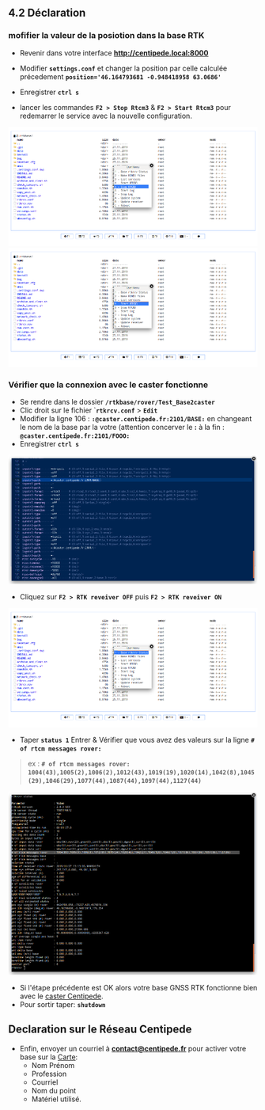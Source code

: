 ## 4.2 Déclaration

### mofifier la valeur de la posiotion dans la base RTK

* Revenir dans votre interface **http://centipede.local:8000**

* Modifier **```settings.conf```** et changer la position par celle calculée précedement **```position='46.164793681 -0.948418958 63.0686'```**

* Enregistrer **```ctrl s```** 

* lancer les commandes **```F2 > Stop Rtcm3```** & **```F2 > Start Rtcm3```** pour redemarrer le service avec la nouvelle configuration.

![cmd_rtcm3](./images/param/cmd_stop_rtcm.png)
![cmd_rtcm3](./images/param/cmd_start_rtcm.png)

### Vérifier que la connexion avec le caster fonctionne

* Se rendre dans le dossier **```/rtkbase/rover/Test_Base2caster```**
* Clic droit sur le fichier `**```rtkrcv.conf```** > **```Edit```**
* Modifier la ligne 106 : **```:@caster.centipede.fr:2101/BASE:```** en changeant le nom de la base par la votre (attention concerver le **:** à la fin : **```@caster.centipede.fr:2101/FOOO:```**
* Enregistrer **```ctrl s```**

![cmd_rtcm3conf](./images/param/cmd_rtkrcvconf.png)

* Cliquez sur **```F2 > RTK reveiver OFF```** puis **```F2 > RTK reveiver ON```**

![cmd_rtcm3](./images/param/cmd_rtkrcv1.png)

* Taper **```status 1```** Entrer & Vérifier que vous avez des valeurs sur la ligne **```# of rtcm messages rover: ```**

> ex : **```# of rtcm messages rover: 1004(43),1005(2),1006(2),1012(43),1019(19),1020(14),1042(8),1045(29),1046(29),1077(44),1087(44),1097(44),1127(44)```**

![cmd_rtcm3](./images/param/cmd_rtkrcv2.png) 

* Si l'étape précédente est OK alors votre base GNSS RTK fonctionne bien avec le [caster Centipede](http://caster.centipede.fr:2101).
* Pour sortir taper: **```shutdown```** 

## Declaration sur le Réseau Centipede

* Enfin, envoyer un courriel à **contact@centipede.fr** pour activer votre base sur la [Carte](https://centipede.fr):
    * Nom Prénom
    * Profession
    * Courriel
    * Nom du point
    * Matériel utilisé.
